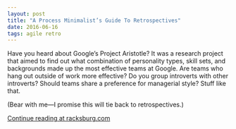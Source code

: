```yaml
---
layout: post
title: "A Process Minimalist’s Guide To Retrospectives"
date: 2016-06-16
tags: agile retro
---
```



Have you heard about Google’s Project Aristotle? It was a research project that
aimed to find out what combination of personality types, skill sets, and
backgrounds made up the most effective teams at Google. Are teams who hang out
outside of work more effective? Do you group introverts with other introverts?
Should teams share a preference for managerial style? Stuff like that.

(Bear with me—I promise this will tie back to retrospectives.)

[Continue reading at racksburg.com](http://racksburg.com/process-minimalist-guide-to-retros/)
